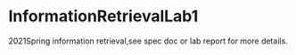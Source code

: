 # InformationRetrievalLab1
2021Spring information retrieval,see spec doc or lab report for more details.
